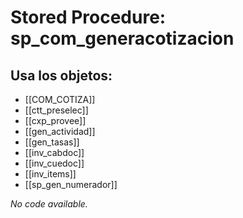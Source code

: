 # Stored Procedure: sp_com_generacotizacion

## Usa los objetos:
- [[COM_COTIZA]]
- [[ctt_preselec]]
- [[cxp_provee]]
- [[gen_actividad]]
- [[gen_tasas]]
- [[inv_cabdoc]]
- [[inv_cuedoc]]
- [[inv_items]]
- [[sp_gen_numerador]]

*No code available.*

